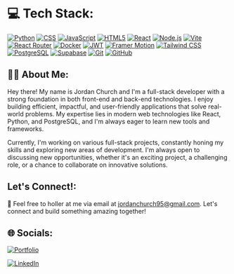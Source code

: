 <h1>💻 Tech Stack:</h1>

[![Python](https://img.shields.io/badge/Python-3776AB?style=for-the-badge&logo=python&logoColor=white)](https://www.python.org/)
[![CSS](https://img.shields.io/badge/CSS3-1572B6?style=for-the-badge&logo=css3&logoColor=white)](https://www.w3.org/Style/CSS/)
[![JavaScript](https://img.shields.io/badge/JavaScript-F7DF1E?style=for-the-badge&logo=javascript&logoColor=black)](https://www.javascript.com/)
[![HTML5](https://img.shields.io/badge/HTML5-E34F26?style=for-the-badge&logo=html5&logoColor=white)](https://html.spec.whatwg.org/)
[![React](https://img.shields.io/badge/React-20232A?style=for-the-badge&logo=react&logoColor=61DAFB)](https://reactjs.org/)
[![Node.js](https://img.shields.io/badge/Node.js-43853D?style=for-the-badge&logo=node.js&logoColor=white)](https://nodejs.org/)
[![Vite](https://img.shields.io/badge/Vite-646CFF?style=for-the-badge&logo=vite&logoColor=white)](https://vitejs.dev/)
[![React Router](https://img.shields.io/badge/React_Router-CA4245?style=for-the-badge&logo=react-router&logoColor=white)](https://reactrouter.com/)
[![Docker](https://img.shields.io/badge/Docker-2496ED?style=for-the-badge&logo=docker&logoColor=white)](https://www.docker.com/)
[![JWT](https://img.shields.io/badge/JWT-000000?style=for-the-badge&logo=json-web-tokens&logoColor=white)](https://jwt.io/)
[![Framer Motion](https://img.shields.io/badge/Framer_Motion-0055FF?style=for-the-badge&logo=framer&logoColor=white)](https://www.framer.com/motion/)
[![Tailwind CSS](https://img.shields.io/badge/Tailwind_CSS-38B2AC?style=for-the-badge&logo=tailwind-css&logoColor=white)](https://tailwindcss.com/)
[![PostgreSQL](https://img.shields.io/badge/PostgreSQL-316192?style=for-the-badge&logo=postgresql&logoColor=white)](https://www.postgresql.org/)
[![Supabase](https://img.shields.io/badge/Supabase-181818?style=for-the-badge&logo=supabase&logoColor=white)](https://supabase.io/)
[![Git](https://img.shields.io/badge/Git-F05032?style=for-the-badge&logo=git&logoColor=white)](https://git-scm.com/)
[![GitHub](https://img.shields.io/badge/GitHub-181717?style=for-the-badge&logo=github&logoColor=white)](https://github.com/)




<h2>👋🏼 About Me:</h2>

Hey there! My name is Jordan Church and I'm a full-stack developer with a strong foundation in both front-end and back-end technologies. I enjoy building efficient, impactful, and user-friendly applications that solve real-world problems. My expertise lies in modern web technologies like React, Python, and PostgreSQL, and I'm always eager to learn new tools and frameworks.

Currently, I'm working on various full-stack projects, constantly honing my skills and exploring new areas of development. I'm always open to discussing new opportunities, whether it's an exciting project, a challenging role, or a chance to collaborate on innovative solutions.


<h2>Let's Connect!:</h2>

💬 Feel free to holler at me via email at jordanchurch95@gmail.com. Let's connect and build something amazing together!


<h2>🌐 Socials:</h2>

[![Portfolio](https://img.shields.io/badge/Portfolio-255E63?style=for-the-badge&logo=About.me&logoColor=white)](https://jordanchurch.netlify.app/)

[![LinkedIn](https://img.shields.io/badge/LinkedIn-0077B5?style=for-the-badge&logo=linkedin&logoColor=white)](https://www.linkedin.com/in/jordan-a-church/)


<!---
JChurch95/JChurch95 is a ✨ special ✨ repository because its `README.md` (this file) appears on your GitHub profile.
You can click the Preview link to take a look at your changes.
--->
